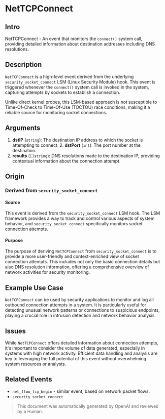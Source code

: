 
# NetTCPConnect

## Intro

NetTCPConnect - An event that monitors the `connect()` system call, providing
detailed information about destination addresses including DNS resolutions.

## Description

`NetTCPConnect` is a high-level event derived from the underlying
`security_socket_connect` LSM (Linux Security Module) hook. This event is
triggered whenever the `connect()` system call is invoked in the system,
capturing attempts by sockets to establish a connection.

Unlike direct kernel probes, this LSM-based approach is not susceptible to
Time-Of-Check to Time-Of-Use (TOCTOU) race conditions, making it a reliable
source for monitoring socket connections.

## Arguments

1. **dstIP** (`string`): The destination IP address to which the socket is attempting to connect.  2. **dstPort** (`int`): The port number at the destination.
3. **results** (`[]string`): DNS resolutions made to the destination IP, providing contextual information about the connection attempt.

## Origin

### Derived from `security_socket_connect`

#### Source

This event is derived from the `security_socket_connect` LSM hook. The LSM
framework provides a way to track and control various aspects of system
behavior, and `security_socket_connect` specifically monitors socket connection
attempts.

#### Purpose

The purpose of deriving `NetTCPConnect` from `security_socket_connect` is to
provide a more user-friendly and context-enriched view of socket connection
attempts. This includes not only the basic connection details but also DNS
resolution information, offering a comprehensive overview of network activities
for security monitoring.

## Example Use Case

`NetTCPConnect` can be used by security applications to monitor and log all
outbound connection attempts in a system. It is particularly useful for
detecting unusual network patterns or connections to suspicious endpoints,
playing a crucial role in intrusion detection and network behavior analysis.

## Issues

While `NetTCPConnect` offers detailed information about connection attempts,
it's important to consider the volume of data generated, especially in systems
with high network activity. Efficient data handling and analysis are key to
leveraging the full potential of this event without overwhelming system
resources or analysts.

## Related Events

* `net_flow_tcp_begin` - similar event, based on network packet flows.
* `security_socket_connect`

> This document was automatically generated by OpenAI and reviewed by a Human.
